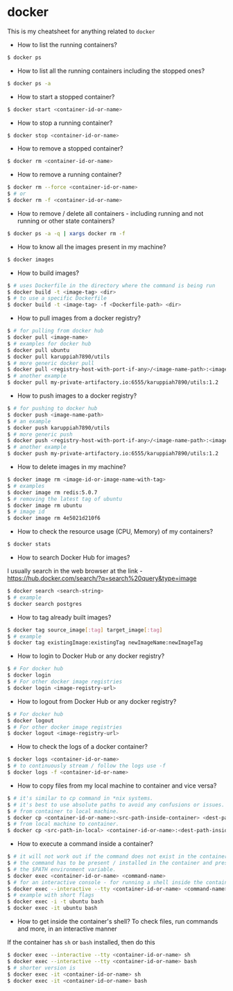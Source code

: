 # docker

This is my cheatsheet for anything related to `docker`

* How to list the running containers?

```bash
$ docker ps
```

* How to list all the running containers including the stopped ones?

```bash
$ docker ps -a
```

* How to start a stopped container?

```bash
$ docker start <container-id-or-name>
```

* How to stop a running container?

```bash
$ docker stop <container-id-or-name>
```

* How to remove a stopped container?

```bash
$ docker rm <container-id-or-name>
```

* How to remove a running container?

```bash
$ docker rm --force <container-id-or-name>
$ # or
$ docker rm -f <container-id-or-name>
```

* How to remove / delete all containers - including running and not running or other state containers?

```bash
$ docker ps -a -q | xargs docker rm -f
```

* How to know all the images present in my machine?

```bash
$ docker images
```

* How to build images?

```bash
$ # uses Dockerfile in the directory where the command is being run
$ docker build -t <image-tag> <dir>
$ # to use a specific Dockerfile
$ docker build -t <image-tag> -f <Dockerfile-path> <dir> 
```

* How to pull images from a docker registry?

```bash
$ # for pulling from docker hub
$ docker pull <image-name>
$ # examples for docker hub
$ docker pull ubuntu
$ docker pull karuppiah7890/utils
$ # more generic docker pull
$ docker pull <registry-host-with-port-if-any>/<image-name-path>:<image-tag>
$ # another example
$ docker pull my-private-artifactory.io:6555/karuppiah7890/utils:1.2
```

* How to push images to a docker registry?

```bash
$ # for pushing to docker hub
$ docker push <image-name-path>
$ # an example
$ docker push karuppiah7890/utils
$ # more generic push
$ docker push <registry-host-with-port-if-any>/<image-name-path>:<image-tag>
$ # another example
$ docker push my-private-artifactory.io:6555/karuppiah7890/utils:1.2
```

* How to delete images in my machine?

```bash
$ docker image rm <image-id-or-image-name-with-tag>
$ # examples
$ docker image rm redis:5.0.7
$ # removing the latest tag of ubuntu
$ docker image rm ubuntu
$ # image id
$ docker image rm 4e5021d210f6 
```

* How to check the resource usage (CPU, Memory) of my containers?

```bash
$ docker stats
```

* How to search Docker Hub for images?

I usually search in the web browser at the link - https://hub.docker.com/search/?q=search%20query&type=image

```bash
$ docker search <search-string>
$ # example
$ docker search postgres
```

* How to tag already built images?

```bash
$ docker tag source_image[:tag] target_image[:tag]
$ # example
$ docker tag existingImage:existingTag newImageName:newImageTag
```

* How to login to Docker Hub or any docker registry?

```bash
$ # For docker hub
$ docker login
$ # For other docker image registries
$ docker login <image-registry-url>
```

* How to logout from Docker Hub or any docker registry?

```bash
$ # For docker hub
$ docker logout
$ # For other docker image registries
$ docker logout <image-registry-url>
```

* How to check the logs of a docker container?

```bash
$ docker logs <container-id-or-name>
$ # to continuously stream / follow the logs use -f
$ docker logs -f <container-id-or-name>
```

* How to copy files from my local machine to container and vice versa?

```bash
$ # it's similar to cp command in *nix systems.
$ # it's best to use absolute paths to avoid any confusions or issues.
$ # from container to local machine.
$ docker cp <container-id-or-name>:<src-path-inside-container> <dest-path-in-local>
$ # from local machine to container.
$ docker cp <src-path-in-local> <container-id-or-name>:<dest-path-inside-container>
```

* How to execute a command inside a container?

```bash
$ # it will not work out if the command does not exist in the container.
$ # the command has to be present / installed in the container and present in
$ # the $PATH environment variable.
$ docker exec <container-id-or-name> <command-name>
$ # for an interactive console - for running a shell inside the container etc
$ docker exec --interactive --tty <container-id-or-name> <command-name>
$ # example with short flags
$ docker exec -i -t ubuntu bash
$ docker exec -it ubuntu bash
```

* How to get inside the container's shell? To check files, run commands
and more, in an interactive manner

If the container has `sh` or `bash` installed, then do this

```bash
$ docker exec --interactive --tty <container-id-or-name> sh
$ docker exec --interactive --tty <container-id-or-name> bash
$ # shorter version is
$ docker exec -it <container-id-or-name> sh
$ docker exec -it <container-id-or-name> bash
```
